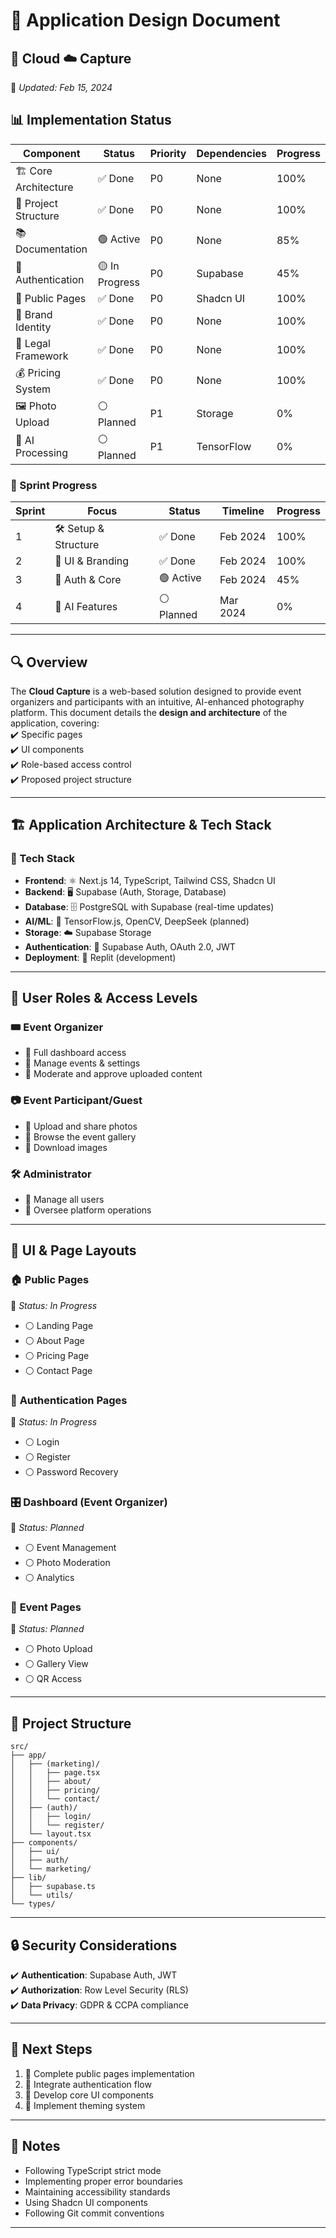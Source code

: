 # 🎨 **Application Design Document**  

## 📸 Cloud ☁️ Capture  
📅 *Updated: Feb 15, 2024*  

## 📊 Implementation Status

| Component | Status | Priority | Dependencies | Progress |
|-----------|---------|-----------|--------------|-----------|
| 🏗️ Core Architecture | ✅ Done | P0 | None | 100% |
| 🎨 Project Structure | ✅ Done | P0 | None | 100% |
| 📚 Documentation | 🟢 Active | P0 | None | 85% |
| 🔐 Authentication | 🟡 In Progress | P0 | Supabase | 45% |
| 📱 Public Pages | ✅ Done | P0 | Shadcn UI | 100% |
| 🎨 Brand Identity | ✅ Done | P0 | None | 100% |
| 📜 Legal Framework | ✅ Done | P0 | None | 100% |
| 💰 Pricing System | ✅ Done | P0 | None | 100% |
| 🖼️ Photo Upload | ⚪ Planned | P1 | Storage | 0% |
| 🤖 AI Processing | ⚪ Planned | P1 | TensorFlow | 0% |

### 🎯 Sprint Progress

| Sprint | Focus | Status | Timeline | Progress |
|--------|-------|--------|----------|-----------|
| 1 | 🛠️ Setup & Structure | ✅ Done | Feb 2024 | 100% |
| 2 | 🎨 UI & Branding | ✅ Done | Feb 2024 | 100% |
| 3 | 🔐 Auth & Core | 🟢 Active | Feb 2024 | 45% |
| 4 | 🤖 AI Features | ⚪ Planned | Mar 2024 | 0% |

---

## 🔍 Overview  
The **Cloud Capture** is a web-based solution designed to provide event organizers and participants with an intuitive, AI-enhanced photography platform. This document details the **design and architecture** of the application, covering:  
✔️ Specific pages  
✔️ UI components  
✔️ Role-based access control  
✔️ Proposed project structure  

---

## 🏗️ Application Architecture & Tech Stack  

### 🚀 Tech Stack  
- **Frontend**: ⚛️ Next.js 14, TypeScript, Tailwind CSS, Shadcn UI  
- **Backend**: 🖥️ Supabase (Auth, Storage, Database)  
- **Database**: 🗄️ PostgreSQL with Supabase (real-time updates)  
- **AI/ML**: 🤖 TensorFlow.js, OpenCV, DeepSeek (planned)  
- **Storage**: ☁️ Supabase Storage  
- **Authentication**: 🔑 Supabase Auth, OAuth 2.0, JWT  
- **Deployment**: 🚀 Replit (development)  

---

## 👥 User Roles & Access Levels  
### 🎟️ **Event Organizer**  
- 🔹 Full dashboard access  
- 🔹 Manage events & settings  
- 🔹 Moderate and approve uploaded content  

### 📷 **Event Participant/Guest**  
- 🔹 Upload and share photos  
- 🔹 Browse the event gallery  
- 🔹 Download images  

### 🛠️ **Administrator**  
- 🔹 Manage all users  
- 🔹 Oversee platform operations  

---

## 🎨 UI & Page Layouts  

### 🏠 **Public Pages**  
📍 *Status: In Progress*
- ⚪ Landing Page
- ⚪ About Page
- ⚪ Pricing Page
- ⚪ Contact Page

### 🔐 **Authentication Pages**  
📍 *Status: In Progress*
- ⚪ Login
- ⚪ Register
- ⚪ Password Recovery

### 🎛️ **Dashboard (Event Organizer)**  
📍 *Status: Planned*
- ⚪ Event Management
- ⚪ Photo Moderation
- ⚪ Analytics

### 📸 **Event Pages**  
📍 *Status: Planned*
- ⚪ Photo Upload
- ⚪ Gallery View
- ⚪ QR Access

---

## 📂 Project Structure  

```
src/
├── app/
│   ├── (marketing)/
│   │   ├── page.tsx
│   │   ├── about/
│   │   ├── pricing/
│   │   └── contact/
│   ├── (auth)/
│   │   ├── login/
│   │   └── register/
│   └── layout.tsx
├── components/
│   ├── ui/
│   ├── auth/
│   └── marketing/
├── lib/
│   ├── supabase.ts
│   └── utils/
└── types/
```

---

## 🔒 Security Considerations  
✔️ **Authentication**: Supabase Auth, JWT  
✔️ **Authorization**: Row Level Security (RLS)  
✔️ **Data Privacy**: GDPR & CCPA compliance  

---

## 🎯 Next Steps  
1. 🎨 Complete public pages implementation
2. 🔐 Integrate authentication flow
3. 📱 Develop core UI components
4. 🎨 Implement theming system

---

## 📝 Notes  
- Following TypeScript strict mode
- Implementing proper error boundaries
- Maintaining accessibility standards
- Using Shadcn UI components
- Following Git commit conventions

---
